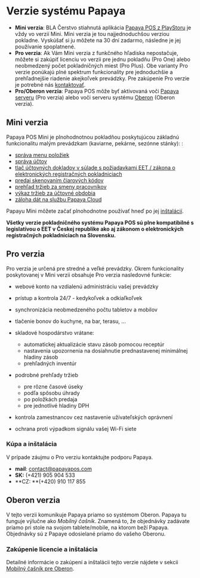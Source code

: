 # Verzie systému Papaya

* **Mini verzia**:  BLA Čerstvo stiahnutá aplikácia [Papaya POS z PlayStoru](https://play.google.com/store/apps/details?id=qnd.papaya.pos) je vždy vo verzií Mini. Mini verzia je tou najjednoduchšou verziou pokladne. Vyskúšať si ju môžete na 30 dní zadarmo, následne je jej používanie spoplatnené. 
* **Pro verzia**:  Ak Vám Mini verzia z funkčného hľadiska nepostačuje, môžete si zakúpiť licenciu vo verzii pre jednu pokladňu \(Pro One\) alebo neobmedzený počet pokladničných miest \(Pro Plus\). Obe varianty Pro verzie ponúkajú plné spektrum funkcionality pre jednoduchšie a prehľadnejšie riadenie akejkoľvek prevádzky. Pre zakúpenie Pro verzie je potrebné nás [kontaktovať](#kúpa-a-inštalácia). 
* **Pro\/Oberon verzia**: Papaya POS môže byť aktivovaná voči [Papaya serveru](http://papayapos.sk/sk/pro) \(Pro verzia\) alebo voči serveru systému [Oberon](http://www.exalogic.sk/oberon/) \(Oberon verzia\).

## Mini verzia

Papaya POS Mini je plnohodnotnou pokladňou poskytujúcou základnú funkcionalitu malým prevádzkam \(kaviarne, pekárne, sezónne stánky\): :

* [správa menu položiek](../editacia_menu/editacie_menu_na_tablete.html)
* [správa účtov](../sprava_uctov/praca_s_uctom.html)
* [tlač účtovných dokladov v súlade s požiadavkami EET \/ zákona o elektronických registračných pokladniciach ](/sk/periferie/fiskalna_tlaciaren.html)
* [predaj skenovaním čiarových kódov](../periferie/skener_ciarovych_kodov.html)
* [prehľad tržieb za smeny pracovníkov](../uctovne_obdobia_a_smeny/README.html)
* [výkaz tržieb za účtovné obdobia](../uctovne_obdobia_a_smeny/README.html)
* [záloha dát na službu Papaya Cloud](../zalohy_dat/README.html)

Papayu Mini môžete začať plnohodnotne používať hneď po jej [inštalácií](../instalacia_papaye.html).

**Všetky verzie pokladničného systému Papaya POS sú plne kompatibilné s legislatívou o EET v Českej republike ako aj zákonom o elektronických registračných pokladniciach na Slovensku.**

## Pro verzia

Pro verzia je určená pre stredné a veľké prevádzky. Okrem funkcionality poskytovanej v Mini verzii obsahuje Pro verzia nasledovné funkcie:

* webové konto na vzdialenú administráciu vašej prevádzky
* prístup a kontrola 24\/7 - kedykoľvek a odkiaľkoľvek
* synchronizácia neobmedzeného počtu tabletov a mobilov
* tlačenie bonov do kuchyne, na bar, terasu, ...
* skladové hospodárstvo vrátane:
  * automatickej aktualizácie stavu zásob pomocou receptúr 
  * nastavenia upozornenia na dosiahnutie prednastavenej minimálnej hladiny zásob 
  * prehľadných inventúr

* podrobné prehľady tržieb
  * pre rôzne časové úseky 
  * podľa spôsobu úhrady 
  * po položkách predaja 
  * pre jednotlivé hladiny DPH

* kontrola zamestnancov cez nastavenie užívateľských oprávnení
* ochrana proti výpadkom signálu vašej Wi-Fi siete

### Kúpa a inštalácia

V prípade záujmu o Pro verziu kontaktujte podporu Papaya.

* **mail**: contact@papayapos.com
* **SK:** \(+421\) 905 904 533
* **CZ: **\(+420\) 910 117 855

## Oberon verzia

V tejto verzii komunikuje Papaya priamo so systémom Oberon. Papaya tu funguje výlučne ako _Mobilný čašník_. Znamená to, že objednávky zadávate priamo pri stole na svojom tablete\/mobile, na ktorom beží Papaya. Objednávky sú z Papaye odosielané priamo do vašeho Oberonu.

### Zakúpenie licencie a inštalácia

Detailné informácie o zakúpení a inštalácii tejto verzie nájdete v sekcii [Mobilný čašník pre Oberon](../oberon/README.html).

